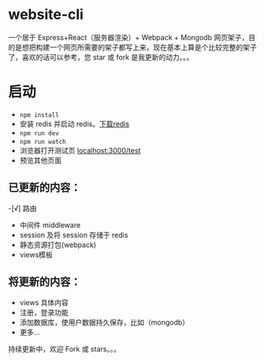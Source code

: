 # website-cli

一个居于 Express+React（服务器渲染）+ Webpack + Mongodb 网页架子，目的是想把构建一个网页所需要的架子都写上来，现在基本上算是个比较完整的架子了，喜欢的话可以参考，您 star 或 fork 是我更新的动力。。。

# 启动

 - `npm install`
 - 安装 redis 并启动 redis。[下载redis](https://redis.io/download)
 - `npm run dev`
 - `npm run watch`
 - 浏览器打开测试页 [localhost:3000/test](http://localhost:3000/test)
 - 预览其他页面

## 已更新的内容：

 -[√] 路由
 - 中间件 middleware
 - session 及将 session 存储于 redis
 - 静态资源打包(webpack)
 - views模板

## 将更新的内容：

 - views 具体内容
 - 注册，登录功能
 - 添加数据库，使用户数据持久保存，比如（mongodb）
 - 更多...

持续更新中，欢迎 Fork 或 stars。。。
